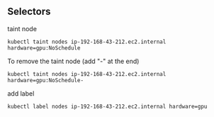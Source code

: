 ## Selectors

taint node

```
kubectl taint nodes ip-192-168-43-212.ec2.internal hardware=gpu:NoSchedule
```
To remove the taint node (add "-" at the end)

```
kubectl taint nodes ip-192-168-43-212.ec2.internal hardware=gpu:NoSchedule-
```
add label

```
kubectl label nodes ip-192-168-43-212.ec2.internal hardware=gpu